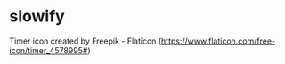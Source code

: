 # slowify

Timer icon created by Freepik - Flaticon (https://www.flaticon.com/free-icon/timer_4578995#)